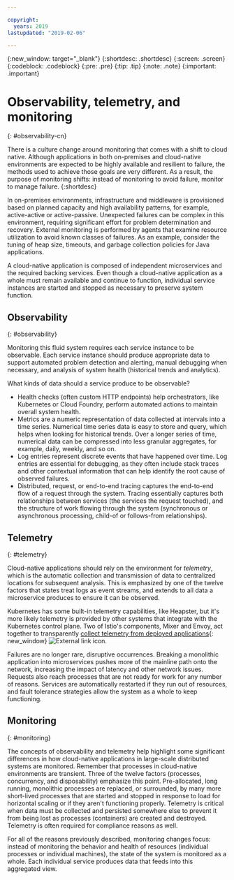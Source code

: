 ```yaml
---

copyright:
  years: 2019
lastupdated: "2019-02-06"

---
```


{:new_window: target="_blank"}
{:shortdesc: .shortdesc}
{:screen: .screen}
{:codeblock: .codeblock}
{:pre: .pre}
{:tip: .tip}
{:note: .note}
{:important: .important}

# Observability, telemetry, and monitoring
{: #observability-cn}

There is a culture change around monitoring that comes with a shift to cloud native. Although applications in both on-premises and cloud-native environments are expected to be highly available and resilient to failure, the methods used to achieve those goals are very different. As a result, the purpose of monitoring shifts: instead of monitoring to avoid failure, monitor to manage failure. 
{:shortdesc}

In on-premises environments, infrastructure and middleware is provisioned based on planned capacity and high availability patterns, for example, active-active or active-passive. Unexpected failures can be complex in this environment, requiring significant effort for problem determination and recovery. External monitoring is performed by agents that examine resource utilization to avoid known classes of failures. As an example, consider the tuning of heap size, timeouts, and garbage collection policies for Java applications.

A cloud-native application is composed of independent microservices and the required backing services. Even though a cloud-native application as a whole must remain available and continue to function, individual service instances are started and stopped as necessary to preserve system function. 

## Observability
{: #observability}

Monitoring this fluid system requires each service instance to be observable. Each service instance should produce appropriate data to support automated problem detection and alerting, manual debugging when necessary, and analysis of system health (historical trends and analytics).

What kinds of data should a service produce to be observable?

* Health checks (often custom HTTP endpoints) help orchestrators, like Kubernetes or Cloud Foundry, perform automated actions to maintain overall system health.
* Metrics are a numeric representation of data collected at intervals into a time series. Numerical time series data is easy to store and query, which helps when looking for historical trends. Over a longer series of time, numerical data can be compressed into less granular aggregates, for example, daily, weekly, and so on.
* Log entries represent discrete events that have happened over time. Log entries are essential for debugging, as they often include stack traces and other contextual information that can help identify the root cause of observed failures.
* Distributed, request, or end-to-end tracing captures the end-to-end flow of a request through the system. Tracing essentially captures both relationships between services (the services the request touched), and the structure of work flowing through the system (synchronous or asynchronous processing, child-of or follows-from relationships).

## Telemetry
{: #telemetry}

Cloud-native applications should rely on the environment for *telemetry*, which is the automatic collection and transmission of data to centralized locations for subsequent analysis. This is emphasized by one of the twelve factors that states treat logs as event streams, and extends to all data a microservice produces to ensure it can be observed.

Kubernetes has some built-in telemetry capabilities, like Heapster, but it's more likely telemetry is provided by other systems that integrate with the Kubernetes control plane. Two of Istio's components, Mixer and Envoy, act together to transparently [collect telemetry from deployed applications](https://istio.io/docs/concepts/policies-and-telemetry/){: new_window} ![External link icon](../icons/launch-glyph.svg "External link icon").

Failures are no longer rare, disruptive occurrences. Breaking a monolithic application into microservices pushes more of the mainline path onto the network, increasing the impact of latency and other network issues. Requests also reach processes that are not ready for work for any number of reasons. Services are automatically restarted if they run out of resources, and fault tolerance strategies allow the system as a whole to keep functioning. 

## Monitoring
{: #monitoring}

The concepts of observability and telemetry help highlight some significant differences in how cloud-native applications in large-scale distributed systems are monitored. Remember that processes in cloud-native environments are transient. Three of the twelve factors (processes, concurrency, and disposability) emphasize this point. Pre-allocated, long running, monolithic processes are replaced, or surrounded, by many more short-lived processes that are started and stopped in response to load for horizontal scaling or if they aren't functioning properly. Telemetry is critical when data must be collected and persisted somewhere else to prevent it from being lost as processes (containers) are created and destroyed. Telemetry is often required for compliance reasons as well. 

For all of the reasons previously described, monitoring changes focus: instead of monitoring the behavior and health of resources (individual processes or individual machines), the state of the system is monitored as a whole. Each individual service produces data that feeds into this aggregated view.

